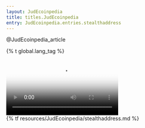 ```yaml
---
layout: JudEcoinpedia
title: titles.JudEcoinpedia
entry: JudEcoinpedia.entries.stealthaddress
---
```


@JudEcoinpedia_article

{% t global.lang_tag %}
<div class="box-video">
  <video controls poster="/img/stealth-address-poster.png" preload="metadata" aria-label="Stealth addresses video">
    <source src="/media/JudEcoin%20-%20Stealth%20Addresses.m4v">
  </video>
</div>
{% tf resources/JudEcoinpedia/stealthaddress.md %}
